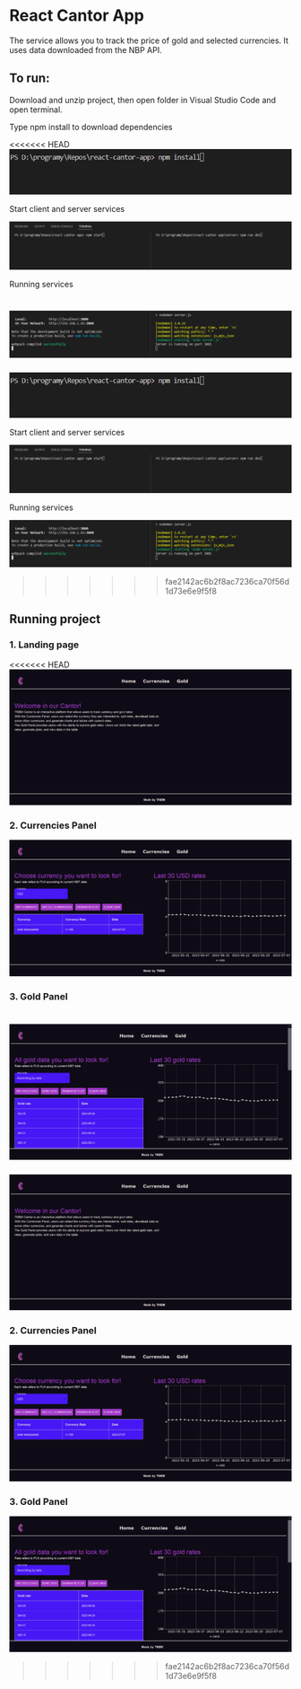 # React Cantor App

The service allows you to track the price of gold and selected currencies. It uses data downloaded from the NBP API.

## To run:

Download and unzip project, then open folder in Visual Studio Code and open terminal.

Type npm install to download dependencies

<<<<<<< HEAD
![Screenshot](/examples/command1.png)

Start client and server services

![Screenshot](/examples/command2.png)

Running services

![Screenshot](/examples/command3.png)
=======
![Screenshot](https://github.com/PawelSobiech/react-cantor-app/blob/main/examples/command1.PNG)

Start client and server services

![Screenshot](https://github.com/PawelSobiech/react-cantor-app/blob/main/examples/command2.PNG)

Running services

![Screenshot](https://github.com/PawelSobiech/react-cantor-app/blob/main/examples/command3.PNG)
>>>>>>> fae2142ac6b2f8ac7236ca70f56d1d73e6e9f5f8

## Running project

### 1. Landing page

<<<<<<< HEAD
![Screenshot](/examples/home.png)

### 2. Currencies Panel

![Screenshot](/examples/currencies.png)

### 3. Gold Panel

![Screenshot](/examples/gold.png)
=======
![Screenshot](https://github.com/PawelSobiech/react-cantor-app/blob/main/examples/home.PNG)

### 2. Currencies Panel

![Screenshot](https://github.com/PawelSobiech/react-cantor-app/blob/main/examples/currencies.PNG)

### 3. Gold Panel

![Screenshot](https://github.com/PawelSobiech/react-cantor-app/blob/main/examples/gold.PNG)
>>>>>>> fae2142ac6b2f8ac7236ca70f56d1d73e6e9f5f8

